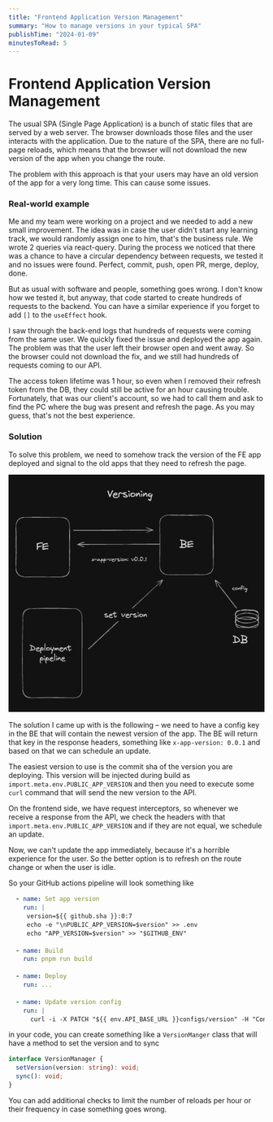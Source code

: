 ```yaml
---
title: "Frontend Application Version Management"
summary: "How to manage versions in your typical SPA"
publishTime: "2024-01-09"
minutesToRead: 5
---
```


# Frontend Application Version Management

The usual SPA (Single Page Application) is a bunch of static files that are served by a web server. The browser
downloads those files and the user interacts with the application. Due to the nature of the SPA, there are no full-page
reloads, which means that the browser will not download the new version of the app when you change the route.

The problem with this approach is that your users may have an old version of the app for a very long time. This can cause
some issues.

### Real-world example

Me and my team were working on a project and we needed to add a new small improvement. The idea was in case the user
didn't start any learning track, we would randomly assign one to him, that's the business rule.
We wrote 2 queries via react-query. During the process we noticed that there was a chance to have a circular dependency
between requests, we tested it and no issues were found. Perfect, commit, push, open PR, merge, deploy, done.

But as usual with software and people, something goes wrong. I don't know how we tested it, but anyway, that code started to
create hundreds of requests to the backend. You can have a similar experience if you forget to add `[]` to the `useEffect`
hook.

I saw through the back-end logs that hundreds of requests were coming from the same user. We quickly fixed the issue and
deployed the app again. The problem was that the user left their browser open and went away. So the browser could not download
the fix, and we still had hundreds of requests coming to our API.

The access token lifetime was 1 hour, so even when I removed their refresh token from the DB, they could still be active
for an hour causing trouble. Fortunately, that was our client's account, so we had to call them and ask to find the PC 
where the bug was present and refresh the page. As you may guess, that's not the best experience.

### Solution

To solve this problem, we need to somehow track the version of the FE app deployed and signal to the old apps that they
need to refresh the page.

![FE app version management](assets/fe-version-management.png)

The solution I came up with is the following – we need to have a config key in the BE that will contain the newest version of
the app. The BE will return that key in the response headers, something like `x-app-version: 0.0.1` and based on that
we can schedule an update.

The easiest version to use is the commit sha of the version you are deploying. This version will be injected during
build as `import.meta.env.PUBLIC_APP_VERSION` and then you need to execute some `curl` command that will
send the new version to the API.

On the frontend side, we have request interceptors, so whenever we receive a response from the API, we check the headers
with that `import.meta.env.PUBLIC_APP_VERSION` and if they are not equal, we schedule an update.

Now, we can't update the app immediately, because it's a horrible experience for the user. So the better option is to 
refresh on the route change or when the user is idle.

So your GitHub actions pipeline will look something like

```yaml
  - name: Set app version
    run: |
     version=${{ github.sha }}:0:7
     echo -e "\nPUBLIC_APP_VERSION=$version" >> .env
     echo "APP_VERSION=$version" >> "$GITHUB_ENV"

  - name: Build
    run: pnpm run build

  - name: Deploy
    run: ...

  - name: Update version config
    run: |
      curl -i -X PATCH "${{ env.API_BASE_URL }}configs/version" -H "Content-Type: application/json" -H "x-api-key: ${{ secrets.api_key}}" --data "{ \"version\": \"${{ env.APP_VERSION }}\" }"
```

in your code, you can create something like a `VersionManger` class that will have a method to set the version and to sync

```ts
interface VersionManager {
  setVersion(version: string): void;
  sync(): void;
}
```

You can add additional checks to limit the number of reloads per hour or their frequency in case something goes wrong.
